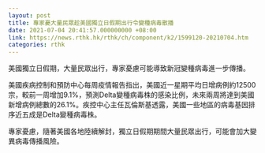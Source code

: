 ```yaml
---
layout: post
title: 專家憂大量民眾趁美國獨立日假期出行令變種病毒散播
date: 2021-07-04 20:41:57.000000000 +08:00
link: https://news.rthk.hk/rthk/ch/component/k2/1599120-20210704.htm
categories: rthk
---
```


美國獨立日假期，大量民眾出行，專家憂慮可能導致新冠變種病毒進一步傳播。

美國疾病控制和預防中心每周疫情報告指出，美國近一星期平均日增病例約12500宗，較前一周增加9.1%，預測Delta變種病毒株的感染比例，未來兩周將達到美國新增病例總數的26.1%。疾控中心主任瓦倫斯基透露，美國一些地區的病毒基因排序近五成是Delta變種病毒株。

專家憂慮，隨著美國各地陸續解封，獨立日假期期間大量民眾出行，可能會加大變異病毒傳播風險。
